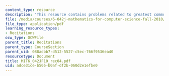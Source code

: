 ```yaml
---
content_type: resource
description: 'This resource contains problems related to greatest common divisor. '
file: /media/courses/6-042j-mathematics-for-computer-science-fall-2010/adce31ceb505b0afdf2b060d2e1efbe0_MIT6_042JF10_rec04.pdf
file_type: application/pdf
learning_resource_types:
- Recitations
ocw_type: OCWFile
parent_title: Recitations
parent_type: CourseSection
parent_uid: 088adbb7-d512-5527-c5ec-766f9536ea40
resourcetype: Document
title: MIT6_042JF10_rec04.pdf
uid: adce31ce-b505-b0af-df2b-060d2e1efbe0
---
```

